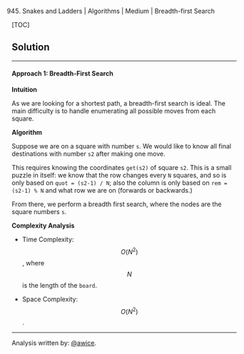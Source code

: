 945. Snakes and Ladders | Algorithms | Medium | Breadth-first Search

[TOC]

## Solution
---
#### Approach 1: Breadth-First Search

**Intuition**

As we are looking for a shortest path, a breadth-first search is ideal.  The main difficulty is to handle enumerating all possible moves from each square.

**Algorithm**

Suppose we are on a square with number `s`.  We would like to know all final destinations with number `s2` after making one move.

This requires knowing the coordinates `get(s2)` of square `s2`.  This is a small puzzle in itself: we know that the row changes every `N` squares, and so is only based on `quot = (s2-1) / N`; also the column is only based on `rem = (s2-1) % N` and what row we are on (forwards or backwards.)

From there, we perform a breadth first search, where the nodes are the square numbers `s`.



**Complexity Analysis**

* Time Complexity:  $$O(N^2)$$, where $$N$$ is the length of the `board`.

* Space Complexity:  $$O(N^2)$$.




---

Analysis written by: [@awice](https://leetcode.com/awice).
